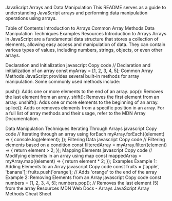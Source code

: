 JavaScript Arrays and Data Manipulation
This README serves as a guide to understanding JavaScript arrays and performing data manipulation operations using arrays.

Table of Contents
Introduction to Arrays
Common Array Methods
Data Manipulation Techniques
Examples
Resources
Introduction to Arrays
Arrays in JavaScript are a fundamental data structure that stores a collection of elements, allowing easy access and manipulation of data. They can contain various types of values, including numbers, strings, objects, or even other arrays.

Declaration and Initialization
javascript
Copy code
// Declaration and initialization of an array
const myArray = [1, 2, 3, 4, 5];
Common Array Methods
JavaScript provides several built-in methods for array manipulation. Some commonly used methods include:

push(): Adds one or more elements to the end of an array.
pop(): Removes the last element from an array.
shift(): Removes the first element from an array.
unshift(): Adds one or more elements to the beginning of an array.
splice(): Adds or removes elements from a specific position in an array.
For a full list of array methods and their usage, refer to the MDN Array Documentation.

Data Manipulation Techniques
Iterating Through Arrays
javascript
Copy code
// Iterating through an array using forEach
myArray.forEach((element) => {
  console.log(element);
});
Filtering Data
javascript
Copy code
// Filtering elements based on a condition
const filteredArray = myArray.filter((element) => {
  return element > 2;
});
Mapping Elements
javascript
Copy code
// Modifying elements in an array using map
const mappedArray = myArray.map((element) => {
  return element * 2;
});
Examples
Example 1: Adding Elements to an Array
javascript
Copy code
const fruits = ['apple', 'banana'];
fruits.push('orange'); // Adds 'orange' to the end of the array
Example 2: Removing Elements from an Array
javascript
Copy code
const numbers = [1, 2, 3, 4, 5];
numbers.pop(); // Removes the last element (5) from the array
Resources
MDN Web Docs - Arrays
JavaScript Array Methods Cheat Sheet
